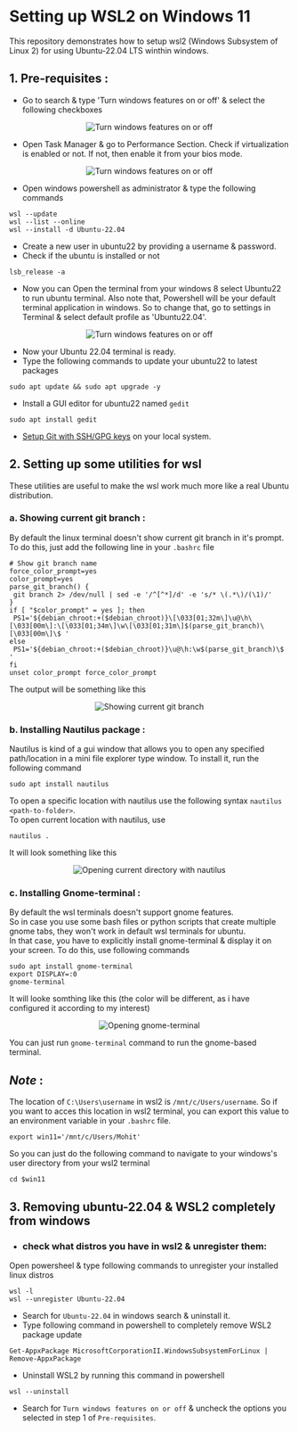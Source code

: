 # Setting up WSL2 on Windows 11
This repository demonstrates how to setup wsl2 (Windows Subsystem of Linux 2) for using Ubuntu-22.04 LTS winthin windows.

## 1. Pre-requisites :
- Go to search & type 'Turn windows features on or off' & select the following checkboxes
   
<div align="center">
  <img src="media/Prereq_1.png" alt="Turn windows features on or off" />
</div>

- Open Task Manager & go to Performance Section. Check if virtualization is enabled or not. If not, then enable it from your bios mode.
<div align="center">
  <img src="media/Prereq_3.png" alt="Turn windows features on or off" />
</div>
  
- Open windows powershell as administrator & type the following commands
```
wsl --update
wsl --list --online
wsl --install -d Ubuntu-22.04
```
- Create a new user in ubuntu22 by providing a username & password.
- Check if the ubuntu is installed or not
```
lsb_release -a
```
- Now you can Open the terminal from your windows 8 select Ubuntu22 to run ubuntu terminal. Also note that, Powershell will be your default terminal application in windows. So to change that, go to settings in Terminal & select default profile as 'Ubuntu22.04'.

<div align="center">
  <img src="media/Prereq_2.png" alt="Turn windows features on or off" />
</div>

- Now your Ubuntu 22.04 terminal is ready.
- Type the following commands to update your ubuntu22 to latest packages
```
sudo apt update && sudo apt upgrade -y
```
- Install a GUI editor for ubuntu22 named `gedit`
```
sudo apt install gedit
```

- [Setup Git with SSH/GPG keys](GIT_SETUP.md) on your local system.


## 2. Setting up some utilities for wsl
These utilities are useful to make the wsl work much more like a real Ubuntu distribution.

### a. Showing current git branch :    
By default the linux terminal doesn't show current git branch in it's prompt. To do this, just add the following line in your `.bashrc` file    

```
# Show git branch name
force_color_prompt=yes
color_prompt=yes
parse_git_branch() {
 git branch 2> /dev/null | sed -e '/^[^*]/d' -e 's/* \(.*\)/(\1)/'
}
if [ "$color_prompt" = yes ]; then
 PS1='${debian_chroot:+($debian_chroot)}\[\033[01;32m\]\u@\h\[\033[00m\]:\[\033[01;34m\]\w\[\033[01;31m\]$(parse_git_branch)\[\033[00m\]\$ '
else
 PS1='${debian_chroot:+($debian_chroot)}\u@\h:\w$(parse_git_branch)\$ '
fi
unset color_prompt force_color_prompt
```
The output will be something like this 

<div align="center">
  <img src="media/git_branch.png" alt="Showing current git branch" />
</div>

### b. Installing Nautilus package :
Nautilus is kind of a gui window that allows you to open any specified path/location in a mini file explorer type window. To install it, run the following command   
```
sudo apt install nautilus
```
To open a specific location with nautilus use the following syntax
`nautilus <path-to-folder>`.   
To open current location with nautilus, use
```
nautilus .
```
It will look something like this
<div align="center">
  <img src="media/nautilus.png" alt="Opening current directory with nautilus" />
</div>

### c. Installing Gnome-terminal :
By default the wsl terminals doesn't support gnome features.    
So in case you use some bash files or python scripts that create multiple gnome tabs, they won't work in default wsl terminals for ubuntu.    
In that case, you have to explicitly install gnome-terminal & display it on your screen. To do this, use following commands
```
sudo apt install gnome-terminal
export DISPLAY=:0
gnome-terminal
```
It will looke somthing like this (the color will be different, as i have configured it according to my interest)
<div align="center">
  <img src="media/gnome-terminal.png" alt="Opening gnome-terminal" />
</div>    

You can just run `gnome-terminal` command to run the gnome-based terminal.

## *Note* :
The location of `C:\Users\username` in wsl2 is `/mnt/c/Users/username`.
So if you want to acces this location in wsl2 terminal, you can export this value to an environment variable in your `.bashrc` file.
```
export win11='/mnt/c/Users/Mohit'
```
So you can just do the following command to navigate to your windows's user directory from your wsl2 terminal
```
cd $win11
``` 

## 3. Removing ubuntu-22.04 & WSL2 completely from windows

- ### check what distros you have in wsl2 & unregister them:
Open powersheel & type following commands to unregister your installed linux distros
```
wsl -l
wsl --unregister Ubuntu-22.04
```
- Search for `Ubuntu-22.04` in windows search & uninstall it.
- Type following command in powershell to completely remove WSL2 package update
```
Get-AppxPackage MicrosoftCorporationII.WindowsSubsystemForLinux | Remove-AppxPackage
```

- Uninstall WSL2 by running this command in powershell
```
wsl --uninstall
```

- Search for `Turn windows features on or off` & uncheck the options you selected in step 1 of `Pre-requisites`.
